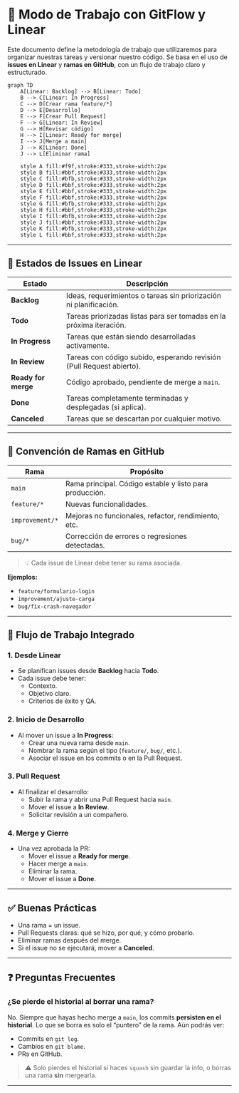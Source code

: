# 🧭 Modo de Trabajo con GitFlow y Linear

Este documento define la metodología de trabajo que utilizaremos para organizar nuestras tareas y versionar nuestro código. Se basa en el uso de **issues en Linear** y **ramas en GitHub**, con un flujo de trabajo claro y estructurado.

```mermaid
graph TD
    A[Linear: Backlog] --> B[Linear: Todo]
    B --> C[Linear: In Progress]
    C --> D[Crear rama feature/*]
    D --> E[Desarrollo]
    E --> F[Crear Pull Request]
    F --> G[Linear: In Review]
    G --> H[Revisar código]
    H --> I[Linear: Ready for merge]
    I --> J[Merge a main]
    J --> K[Linear: Done]
    J --> L[Eliminar rama]
    
    style A fill:#f9f,stroke:#333,stroke-width:2px
    style B fill:#bbf,stroke:#333,stroke-width:2px
    style C fill:#bfb,stroke:#333,stroke-width:2px
    style D fill:#bbf,stroke:#333,stroke-width:2px
    style E fill:#bbf,stroke:#333,stroke-width:2px
    style F fill:#bbf,stroke:#333,stroke-width:2px
    style G fill:#bfb,stroke:#333,stroke-width:2px
    style H fill:#bbf,stroke:#333,stroke-width:2px
    style I fill:#bfb,stroke:#333,stroke-width:2px
    style J fill:#bbf,stroke:#333,stroke-width:2px
    style K fill:#bfb,stroke:#333,stroke-width:2px
    style L fill:#bbf,stroke:#333,stroke-width:2px
```

---

## 📌 Estados de Issues en Linear

| Estado              | Descripción                                                                 |
|---------------------|-----------------------------------------------------------------------------|
| **Backlog**         | Ideas, requerimientos o tareas sin priorización ni planificación.           |
| **Todo**            | Tareas priorizadas listas para ser tomadas en la próxima iteración.         |
| **In Progress**     | Tareas que están siendo desarrolladas activamente.                          |
| **In Review**       | Tareas con código subido, esperando revisión (Pull Request abierto).        |
| **Ready for merge** | Código aprobado, pendiente de merge a `main`.                               |
| **Done**            | Tareas completamente terminadas y desplegadas (si aplica).                  |
| **Canceled**        | Tareas que se descartan por cualquier motivo.                               |

---

## 🌱 Convención de Ramas en GitHub

| Rama              | Propósito                                                   |
|-------------------|-------------------------------------------------------------|
| `main`            | Rama principal. Código estable y listo para producción.     |
| `feature/*`       | Nuevas funcionalidades.                                     |
| `improvement/*`   | Mejoras no funcionales, refactor, rendimiento, etc.         |
| `bug/*`           | Corrección de errores o regresiones detectadas.             |

> 💡 Cada issue de Linear debe tener su rama asociada.

**Ejemplos:**
- `feature/formulario-login`
- `improvement/ajuste-carga`
- `bug/fix-crash-navegador`

---

## 🔁 Flujo de Trabajo Integrado

### 1. Desde Linear
- Se planifican issues desde **Backlog** hacia **Todo**.
- Cada issue debe tener:
  - Contexto.
  - Objetivo claro.
  - Criterios de éxito y QA.

### 2. Inicio de Desarrollo
- Al mover un issue a **In Progress**:
  - Crear una nueva rama desde `main`.
  - Nombrar la rama según el tipo (`feature/`, `bug/`, etc.).
  - Asociar el issue en los commits o en la Pull Request.

### 3. Pull Request
- Al finalizar el desarrollo:
  - Subir la rama y abrir una Pull Request hacia `main`.
  - Mover el issue a **In Review**.
  - Solicitar revisión a un compañero.

### 4. Merge y Cierre
- Una vez aprobada la PR:
  - Mover el issue a **Ready for merge**.
  - Hacer merge a `main`.
  - Eliminar la rama.
  - Mover el issue a **Done**.

---

## ✅ Buenas Prácticas

- Una rama = un issue.
- Pull Requests claras: qué se hizo, por qué, y cómo probarlo.
- Eliminar ramas después del merge.
- Si el issue no se ejecutará, mover a **Canceled**.

---

## ❓ Preguntas Frecuentes

### ¿Se pierde el historial al borrar una rama?
No. Siempre que hayas hecho merge a `main`, los commits **persisten en el historial**. Lo que se borra es solo el “puntero” de la rama. Aún podrás ver:

- Commits en `git log`.
- Cambios en `git blame`.
- PRs en GitHub.

> ⚠️ Solo pierdes el historial si haces `squash` sin guardar la info, o borras una rama **sin** mergearla.

---
